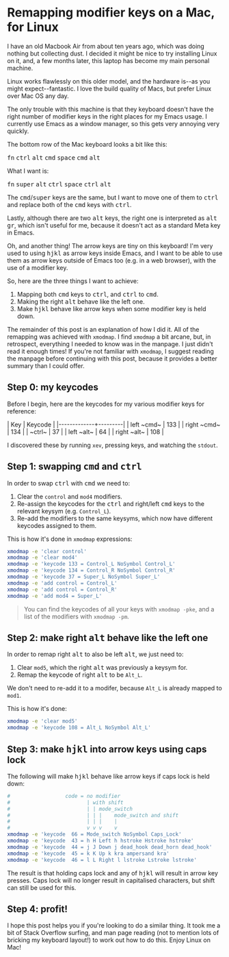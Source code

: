 # Remapping modifier keys on a Mac, for Linux
I have an old Macbook Air from about ten years ago, which was doing nothing but collecting dust. I decided it might be nice to try installing Linux on it, and, a few months later, this laptop has become my main personal machine.

Linux works flawlessly on this older model, and the hardware is--as you might expect--fantastic. I love the build quality of Macs, but prefer Linux over Mac OS any day.

The only trouble with this machine is that they keyboard doesn't have the right number of modifier keys in the right places for my Emacs usage. I currently use Emacs as a window manager, so this gets very annoying very quickly.

The bottom row of the Mac keyboard looks a bit like this:

<kbd>fn</kbd> <kbd>ctrl</kbd> <kbd>alt</kbd> <kbd>cmd</kbd> <kbd>space</kbd> <kbd>cmd</kbd> <kbd>alt</kbd>

What I want is:

<kbd>fn</kbd> <kbd>super</kbd> <kbd>alt</kbd> <kbd>ctrl</kbd> <kbd>space</kbd> <kbd>ctrl</kbd> <kbd>alt</kbd>

The <kbd>cmd</kbd>/<kbd>super</kbd> keys are the same, but I want to move one of them to <kbd>ctrl</kbd> and replace both of the <kbd>cmd</kbd> keys with <kbd>ctrl</kbd>.

Lastly, although there are two <kbd>alt</kbd> keys, the right one is interpreted as <kbd>alt gr</kbd>, which isn't useful for me, because it doesn't act as a standard Meta key in Emacs.

Oh, and another thing! The arrow keys are tiny on this keyboard! I'm very used to using <kbd>h</kbd><kbd>j</kbd><kbd>k</kbd><kbd>l</kbd> as arrow keys inside Emacs, and I want to be able to use them as arrow keys outside of Emacs too (e.g. in a web browser), with the use of a modifier key.

So, here are the three things I want to achieve:

1. Mapping both <kbd>cmd</kbd> keys to <kbd>ctrl</kbd>, and <kbd>ctrl</kbd> to <kbd>cmd</kbd>.
2. Making the right <kbd>alt</kbd> behave like the left one.
3. Make <kbd>h</kbd><kbd>j</kbd><kbd>k</kbd><kbd>l</kbd> behave like arrow keys when some modifier key is held down.

The remainder of this post is an explanation of how I did it. All of the remapping was achieved with `xmodmap`. I find `xmodmap` a bit arcane, but, in retrospect, everything I needed to know was in the manpage. I just didn't read it enough times! If you're not familiar with `xmodmap`, I suggest reading the manpage before continuing with this post, because it provides a better summary than I could offer.

## Step 0: my keycodes
Before I begin, here are the keycodes for my various modifier keys for reference:

| Key         | Keycode |
|-------------+---------|
| left ~cmd~  |     133 |
| right ~cmd~ |     134 |
| ~ctrl~      |      37 |
| left ~alt~  |      64 |
| right ~alt~ |     108 |

I discovered these by running `xev`, pressing keys, and watching the `stdout`.

## Step 1: swapping <kbd>cmd</kbd> and <kbd>ctrl</kbd>
In order to swap <kbd>ctrl</kbd> with <kbd>cmd</kbd> we need to:
1. Clear the `control` and `mod4` modifiers.
2. Re-assign the keycodes for the <kbd>ctrl</kbd> and right/left <kbd>cmd</kbd> keys to the relevant keysym (e.g. `Control_L`).
3. Re-add the modifiers to the same keysyms, which now have different keycodes assigned to them.

This is how it's done in `xmodmap` expressions:

```sh
xmodmap -e 'clear control'
xmodmap -e 'clear mod4'
xmodmap -e 'keycode 133 = Control_L NoSymbol Control_L'
xmodmap -e 'keycode 134 = Control_R NoSymbol Control_R'
xmodmap -e 'keycode 37 = Super_L NoSymbol Super_L'
xmodmap -e 'add control = Control_L' 
xmodmap -e 'add control = Control_R' 
xmodmap -e 'add mod4 = Super_L' 
```

> You can find the keycodes of all your keys with `xmodmap -pke`, and a list of the modifiers with `xmodmap -pm`.

## Step 2: make right <kbd>alt</kbd> behave like the left one
In order to remap right <kbd>alt</kbd> to also be left <kbd>alt</kbd>, we just need to:

1. Clear `mod5`, which the right <kbd>alt</kbd> was previously a keysym for.
2. Remap the keycode of right <kbd>alt</kbd> to be `Alt_L`.

We don't need to re-add it to a modifer, because `Alt_L` is already mapped to `mod1`.

This is how it's done:

```sh
xmodmap -e 'clear mod5'
xmodmap -e 'keycode 108 = Alt_L NoSymbol Alt_L'
```

## Step 3: make <kbd>h</kbd><kbd>j</kbd><kbd>k</kbd><kbd>l</kbd> into arrow keys using caps lock
The following will make <kbd>h</kbd><kbd>j</kbd><kbd>k</kbd><kbd>l</kbd> behave like arrow keys if caps lock is held down:

```sh
#                  code = no modifier
#                         | with shift
#                         | | mode_switch
#                         | | |    mode_switch and shift
#                         | | |    |
#                         v v v    v
xmodmap -e 'keycode  66 = Mode_switch NoSymbol Caps_Lock'
xmodmap -e 'keycode  43 = h H Left h hstroke Hstroke hstroke'
xmodmap -e 'keycode  44 = j J Down j dead_hook dead_horn dead_hook'
xmodmap -e 'keycode  45 = k K Up k kra ampersand kra'
xmodmap -e 'keycode  46 = l L Right l lstroke Lstroke lstroke'
```

The result is that holding caps lock and any of <kbd>h</kbd><kbd>j</kbd><kbd>k</kbd><kbd>l</kbd> will result in arrow key presses. Caps lock will no longer result in capitalised characters, but shift can still be used for this.

## Step 4: profit!
I hope this post helps you if you're looking to do a similar thing. It took me a bit of Stack Overflow surfing, and man page reading (not to mention lots of bricking my keyboard layout!) to work out how to do this. Enjoy Linux on Mac!
